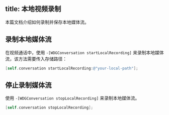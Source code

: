 title: 本地视频录制
---

本篇文档介绍如何录制并保存本地媒体流。

 
## 录制本地媒体流

在视频通话中，使用 `-[WDGConversation startLocalRecording]` 来录制本地媒体流，该方法需要传入存储路径：

```objectivec
[self.conversation startLocalRecording:@"your-local-path"];
```

## 停止录制媒体流

使用 `-[WDGConversation stopLocalRecording]` 来录制本地媒体流。

```objectivec
[self.conversation stopLocalRecording];
```
